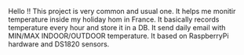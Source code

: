 Hello !!
This project is very common and usual one.
It helps me monitir temperature inside my holiday hom in France.
It basically records temperature every hour and store it in a DB.
It send daily email with MIN/MAX INDOOR/OUTDOOR temperature.
It based on RaspberryPi hardware and DS1820 sensors.
